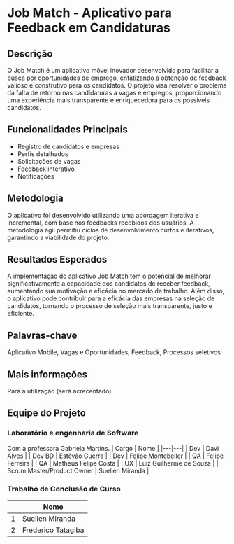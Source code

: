 # Job Match - Aplicativo para Feedback em Candidaturas

## Descrição
O Job Match é um aplicativo móvel inovador desenvolvido para facilitar a busca por oportunidades de emprego, enfatizando a obtenção de feedback valioso e construtivo para os candidatos. O projeto visa resolver o problema da falta de retorno nas candidaturas a vagas e empregos, proporcionando uma experiência mais transparente e enriquecedora para os possíveis candidatos.

## Funcionalidades Principais
- Registro de candidatos e empresas
- Perfis detalhados
- Solicitações de vagas
- Feedback interativo
- Notificações

## Metodologia
O aplicativo foi desenvolvido utilizando uma abordagem iterativa e incremental, com base nos feedbacks recebidos dos usuários. A metodologia ágil permitiu ciclos de desenvolvimento curtos e iterativos, garantindo a viabilidade do projeto.

## Resultados Esperados
A implementação do aplicativo Job Match tem o potencial de melhorar significativamente a capacidade dos candidatos de receber feedback, aumentando sua motivação e eficácia no mercado de trabalho. Além disso, o aplicativo pode contribuir para a eficácia das empresas na seleção de candidatos, tornando o processo de seleção mais transparente, justo e eficiente.

## Palavras-chave
Aplicativo Mobile, Vagas e Oportunidades, Feedback, Processos seletivos

## Mais informações
Para a utilização (será acrecentado)

## Equipe do Projeto
### Laboratório e engenharia de Software
Com a professora Gabriela Martins.
| Cargo | Nome |
|---|---|
| Dev | Davi Alves |
| Dev BD | Estêvão Guerra |
| Dev | Felipe Montebeller |
| QA | Felipe Ferreira |
| QA | Matheus Felipe Costa |
| UX | Luiz Guilherme de Souza |
| Scrum Master/Product Owner | Suellen Miranda |


### Trabalho de Conclusão de Curso
|   | Nome |
|---|---|
| 1 | Suellen Miranda |
| 2 | Frederico Tatagiba |
